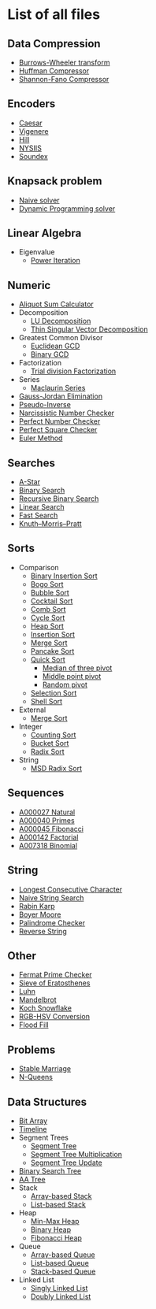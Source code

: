# List of all files

## Data Compression
  * [Burrows-Wheeler transform](https://github.com/TheAlgorithms/C-Sharp/blob/master/Algorithms/DataCompression/BurrowsWheelerTransform.cs)
  * [Huffman Compressor](https://github.com/TheAlgorithms/C-Sharp/blob/master/Algorithms/DataCompression/HuffmanCompressor.cs)
  * [Shannon-Fano Compressor](https://github.com/TheAlgorithms/C-Sharp/blob/master/Algorithms/DataCompression/ShannonFanoCompressor.cs)
## Encoders
  * [Caesar](https://github.com/TheAlgorithms/C-Sharp/blob/master/Algorithms/Encoders/CaesarEncoder.cs)
  * [Vigenere](https://github.com/TheAlgorithms/C-Sharp/blob/master/Algorithms/Encoders/VigenereEncoder.cs)
  * [Hill](https://github.com/TheAlgorithms/C-Sharp/blob/master/Algorithms/Encoders/HillEncoder.cs)
  * [NYSIIS](https://github.com/TheAlgorithms/C-Sharp/blob/master/Algorithms/Encoders/NysiisEncoder.cs)
  * [Soundex](https://github.com/TheAlgorithms/C-Sharp/blob/master/Algorithms/Encoders/SoundexEncoder.cs)
## Knapsack problem
  * [Naive solver](https://github.com/TheAlgorithms/C-Sharp/blob/master/Algorithms/Knapsack/NaiveKnapsackSolver.cs)
  * [Dynamic Programming solver](https://github.com/TheAlgorithms/C-Sharp/blob/master/Algorithms/Knapsack/DynamicProgrammingKnapsackSolver.cs)
## Linear Algebra
  * Eigenvalue
    * [Power Iteration](https://github.com/TheAlgorithms/C-Sharp/blob/master/Algorithms/LinearAlgebra/Eigenvalue/PowerIteration.cs)
## Numeric
  * [Aliquot Sum Calculator](https://github.com/TheAlgorithms/C-Sharp/blob/master/Algorithms/Numeric/AliquotSumCalculator.cs)
  * Decomposition
    * [LU Decomposition](https://github.com/TheAlgorithms/C-Sharp/blob/master/Algorithms/Numeric/Decomposition/LU.cs)
    * [Thin Singular Vector Decomposition](https://github.com/TheAlgorithms/C-Sharp/blob/master/Algorithms/Numeric/Decomposition/ThinSVD.cs)
  * Greatest Common Divisor
    * [Euclidean GCD](https://github.com/TheAlgorithms/C-Sharp/blob/master/Algorithms/Numeric/GreatestCommonDivisor/EuclideanGreatestCommonDivisorFinder.cs)
    * [Binary GCD](https://github.com/TheAlgorithms/C-Sharp/blob/master/Algorithms/Numeric/GreatestCommonDivisor/BinaryGreatestCommonDivisorFinder.cs)
  * Factorization
    * [Trial division Factorization](https://github.com/TheAlgorithms/C-Sharp/blob/master/Algorithms/Numeric/Factorization/TrialDivisionFactorizer.cs)
  * Series
    * [Maclaurin Series](https://github.com/TheAlgorithms/C-Sharp/blob/master/Algorithms/Numeric/Series/Maclaurin.cs)
  * [Gauss-Jordan Elimination](https://github.com/TheAlgorithms/C-Sharp/blob/master/Algorithms/Numeric/GaussJordanElimination.cs)
  * [Pseudo-Inverse](https://github.com/TheAlgorithms/C-Sharp/blob/master/Algorithms/Numeric/Pseudoinverse/PseudoInverse.cs)
  * [Narcissistic Number Checker](https://github.com/TheAlgorithms/C-Sharp/blob/master/Algorithms/Numeric/NarcissisticNumberChecker.cs)
  * [Perfect Number Checker](https://github.com/TheAlgorithms/C-Sharp/blob/master/Algorithms/Numeric/PerfectNumberChecker.cs)
  * [Perfect Square Checker](https://github.com/TheAlgorithms/C-Sharp/blob/master/Algorithms/Numeric/PerfectSquareChecker.cs)
  * [Euler Method](https://github.com/TheAlgorithms/C-Sharp/blob/master/Algorithms/Numeric/EulerMethod.cs)
## Searches
  * [A-Star](https://github.com/TheAlgorithms/C-Sharp/blob/master/Algorithms/Search/AStar/AStar.cs)
  * [Binary Search](https://github.com/TheAlgorithms/C-Sharp/blob/master/Algorithms/Search/BinarySearcher.cs)
  * [Recursive Binary Search](https://github.com/TheAlgorithms/C-Sharp/blob/master/Algorithms/Search/RecursiveBinarySearcher.cs)
  * [Linear Search](https://github.com/TheAlgorithms/C-Sharp/blob/master/Algorithms/Search/LinearSearcher.cs)
  * [Fast Search](https://github.com/TheAlgorithms/C-Sharp/blob/master/Algorithms/Search/FastSearcher.cs)
  * [Knuth–Morris–Pratt](https://github.com/TheAlgorithms/C-Sharp/blob/master/Algorithms/Strings/KnuthMorrisPrattSearcher.cs)
## Sorts
  * Comparison
    * [Binary Insertion Sort](https://github.com/TheAlgorithms/C-Sharp/blob/master/Algorithms/Sorters/Comparison/BinaryInsertionSorter.cs)
    * [Bogo Sort](https://github.com/TheAlgorithms/C-Sharp/blob/master/Algorithms/Sorters/Comparison/BogoSorter.cs)
    * [Bubble Sort](https://github.com/TheAlgorithms/C-Sharp/blob/master/Algorithms/Sorters/Comparison/BubbleSorter.cs)
    * [Cocktail Sort](https://github.com/TheAlgorithms/C-Sharp/blob/master/Algorithms/Sorters/Comparison/CocktailSorter.cs)
    * [Comb Sort](https://github.com/TheAlgorithms/C-Sharp/blob/master/Algorithms/Sorters/Comparison/CombSorter.cs)
    * [Cycle Sort](https://github.com/TheAlgorithms/C-Sharp/blob/master/Algorithms/Sorters/Comparison/CycleSorter.cs)
    * [Heap Sort](https://github.com/TheAlgorithms/C-Sharp/blob/master/Algorithms/Sorters/Comparison/HeapSorter.cs)
    * [Insertion Sort](https://github.com/TheAlgorithms/C-Sharp/blob/master/Algorithms/Sorters/Comparison/InsertionSorter.cs)
    * [Merge Sort](https://github.com/TheAlgorithms/C-Sharp/blob/master/Algorithms/Sorters/Comparison/MergeSorter.cs)
    * [Pancake Sort](https://github.com/TheAlgorithms/C-Sharp/blob/master/Algorithms/Sorters/Comparison/PancakeSorter.cs)
    * [Quick Sort](https://github.com/TheAlgorithms/C-Sharp/blob/master/Algorithms/Sorters/Comparison/QuickSorter.cs)
      * [Median of three pivot](https://github.com/TheAlgorithms/C-Sharp/blob/master/Algorithms/Sorters/Comparison/MedianOfThreeQuickSorter.cs)
      * [Middle point pivot](https://github.com/TheAlgorithms/C-Sharp/blob/master/Algorithms/Sorters/Comparison/MiddlePointQuickSorter.cs)
      * [Random pivot](https://github.com/TheAlgorithms/C-Sharp/blob/master/Algorithms/Sorters/Comparison/RandomPivotQuickSorter.cs)
    * [Selection Sort](https://github.com/TheAlgorithms/C-Sharp/blob/master/Algorithms/Sorters/Comparison/SelectionSorter.cs)
    * [Shell Sort](https://github.com/TheAlgorithms/C-Sharp/blob/master/Algorithms/Sorters/Comparison/ShellSorter.cs)
  * External
    * [Merge Sort](https://github.com/TheAlgorithms/C-Sharp/blob/master/Algorithms/Sorters/External/ExternalMergeSorter.cs)
  * Integer
    * [Counting Sort](https://github.com/TheAlgorithms/C-Sharp/blob/master/Algorithms/Sorters/Integer/CountingSorter.cs)
    * [Bucket Sort](https://github.com/TheAlgorithms/C-Sharp/blob/master/Algorithms/Sorters/Integer/BucketSorter.cs)
    * [Radix Sort](https://github.com/TheAlgorithms/C-Sharp/blob/master/Algorithms/Sorters/Integer/RadixSorter.cs)
  * String
    * [MSD Radix Sort](https://github.com/TheAlgorithms/C-Sharp/blob/master/Algorithms/Sorters/String/MsdRadixStringSorter.cs)
## Sequences
  * [A000027 Natural](https://github.com/TheAlgorithms/C-Sharp/blob/master/Algorithms/Sequences/NaturalSequence.cs)
  * [A000040 Primes](https://github.com/TheAlgorithms/C-Sharp/blob/master/Algorithms/Sequences/PrimesSequence.cs)
  * [A000045 Fibonacci](https://github.com/TheAlgorithms/C-Sharp/blob/master/Algorithms/Sequences/FibonacciSequence.cs)
  * [A000142 Factorial](https://github.com/TheAlgorithms/C-Sharp/blob/master/Algorithms/Sequences/FactorialSequence.cs)
  * [A007318 Binomial](https://github.com/TheAlgorithms/C-Sharp/blob/master/Algorithms/Sequences/BinomialSequence.cs)
## String
  * [Longest Consecutive Character](https://github.com/TheAlgorithms/C-Sharp/blob/master/Algorithms/Strings/GeneralStringAlgorithms.cs)
  * [Naive String Search](https://github.com/TheAlgorithms/C-Sharp/blob/master/Algorithms/Strings/NaiveStringSearch.cs)
  * [Rabin Karp](https://github.com/TheAlgorithms/C-Sharp/blob/master/Algorithms/Strings/RabinKarp.cs)
  * [Boyer Moore](https://github.com/TheAlgorithms/C-Sharp/blob/master/Algorithms/Strings/BoyerMoore.cs)
  * [Palindrome Checker](https://github.com/TheAlgorithms/C-Sharp/blob/master/Algorithms/Strings/palindrome.cs)
  * [Reverse String](https://github.com/TheAlgorithms/C-Sharp/blob/master/Algorithms/Strings/ReverseString.cs)
## Other
  * [Fermat Prime Checker](https://github.com/TheAlgorithms/C-Sharp/blob/master/Algorithms/Other/FermatPrimeChecker.cs)
  * [Sieve of Eratosthenes](https://github.com/TheAlgorithms/C-Sharp/blob/master/Algorithms/Other/SieveOfEratosthenes.cs)
  * [Luhn](https://github.com/TheAlgorithms/C-Sharp/blob/master/Algorithms/Other/Luhn.cs)
  * [Mandelbrot](https://github.com/TheAlgorithms/C-Sharp/blob/master/Algorithms/Other/Mandelbrot.cs)
  * [Koch Snowflake](https://github.com/TheAlgorithms/C-Sharp/blob/master/Algorithms/Other/KochSnowflake.cs)
  * [RGB-HSV Conversion](https://github.com/TheAlgorithms/C-Sharp/blob/master/Algorithms/Other/RGBHSVConversion.cs)
  * [Flood Fill](https://github.com/TheAlgorithms/C-Sharp/blob/master/Algorithms/Other/FloodFill.cs)
## Problems
  * [Stable Marriage](https://github.com/TheAlgorithms/C-Sharp/blob/master/Algorithms/Problems/StableMarriage/GaleShapley.cs)
  * [N-Queens](https://github.com/TheAlgorithms/C-Sharp/blob/master/Algorithms/Problems/NQueens/BacktrackingNQueensSolver.cs)

## Data Structures
  * [Bit Array](https://github.com/TheAlgorithms/C-Sharp/blob/master/DataStructures/BitArray.cs)
  * [Timeline](https://github.com/TheAlgorithms/C-Sharp/blob/master/DataStructures/Timeline.cs)
  * Segment Trees
    * [Segment Tree](https://github.com/TheAlgorithms/C-Sharp/blob/master/DataStructures/SegmentTrees/SegmentTree.cs)
    * [Segment Tree Multiplication](https://github.com/TheAlgorithms/C-Sharp/blob/master/DataStructures/SegmentTrees/SegmentTreeApply.cs)
    * [Segment Tree Update](https://github.com/TheAlgorithms/C-Sharp/blob/master/DataStructures/SegmentTrees/SegmentTreeUpdate.cs)  
  * [Binary Search Tree](https://github.com/TheAlgorithms/C-Sharp/blob/master/DataStructures/BinarySearchTree/BinarySearchTree.cs)
  * [AA Tree](https://github.com/TheAlgorithms/C-Sharp/blob/master/DataStructures/AATree/AATree.cs)
  * Stack
    * [Array-based Stack](https://github.com/TheAlgorithms/C-Sharp/blob/master/DataStructures/Stack/ArrayBasedStack.cs)
    * [List-based Stack](https://github.com/TheAlgorithms/C-Sharp/blob/master/DataStructures/Stack/ListBasedStack.cs)
  * Heap
    * [Min-Max Heap](https://github.com/TheAlgorithms/C-Sharp/blob/master/DataStructures/Heap/MinMaxHeap.cs)
    * [Binary Heap](https://github.com/TheAlgorithms/C-Sharp/blob/master/DataStructures/Heap/BinaryHeap.cs)
    * [Fibonacci Heap](https://github.com/TheAlgorithms/C-Sharp/blob/master/DataStructures/Heap/FibonacciHeap/FibonacciHeap.cs)
  * Queue
    * [Array-based Queue](https://github.com/TheAlgorithms/C-Sharp/blob/master/DataStructures/Queue/ArrayBasedQueue.cs)
    * [List-based Queue](https://github.com/TheAlgorithms/C-Sharp/blob/master/DataStructures/Queue/ListBasedQueue.cs)
    * [Stack-based Queue](https://github.com/TheAlgorithms/C-Sharp/blob/master/DataStructures/Queue/StackBasedQueue.cs)
  * Linked List
    * [Singly Linked List](https://github.com/TheAlgorithms/C-Sharp/blob/master/DataStructures/LinkedList/SinglyLinkedList/SinglyLinkedList.cs)
    * [Doubly Linked List](https://github.com/TheAlgorithms/C-Sharp/blob/master/DataStructures/LinkedList/DoublyLinkedList/DoublyLinkedList.cs)
